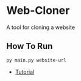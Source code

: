 # Web-Cloner
A tool for cloning a website

## How To Run
```bash
py main.py website-url
```
- [Tutorial](https://www.youtube.com/@pandahastam)
